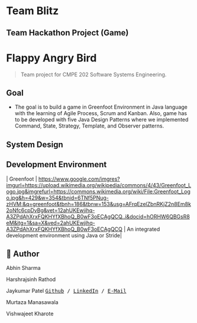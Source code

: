 # Team Blitz

## Team Hackathon Project (Game)

# Flappy Angry Bird

> Team project for CMPE 202 Software Systems Engineering.

## Goal

* The goal is to build a game in Greenfoot Environment in Java language with the learning of Agile Process, Scrum and Kanban. Also, game has to be developed with five Java Design Patterns where we implemented Command, State, Strategy, Template, and Observer patterns.

## System Design

## Development Environment 

| Greenfoot | https://www.google.com/imgres?imgurl=https://upload.wikimedia.org/wikipedia/commons/4/43/Greenfoot_Logo.jpg&imgrefurl=https://commons.wikimedia.org/wiki/File:Greenfoot_Logo.jpg&h=429&w=354&tbnid=6TNf5PNug-zHVM:&q=greenfoot&tbnh=186&tbnw=153&usg=AFrqEzelZbnRKjZ2n8Em8k2oNfc6cpDvBg&vet=12ahUKEwjihq-A3ZPdAhXrxFQKHYfXBhoQ_B0wF3oECAgQCQ..i&docid=hORHW6QBGsR8eM&itg=1&sa=X&ved=2ahUKEwjihq-A3ZPdAhXrxFQKHYfXBhoQ_B0wF3oECAgQCQ | An integrated development environment using Java or Stride|

## 📝 Author


 Abhin Sharma
 
 Harshrajsinh Rathod
 
 Jaykumar Patel <kbd> [Github](https://github.com/pateljay134) / [LinkedIn](https://www.linkedin.com/in/pateljay134) / [E-Mail](mailto:pateljay134@gmail.com) </kbd>
 
 Murtaza Manasawala
 
 Vishwajeet Kharote
